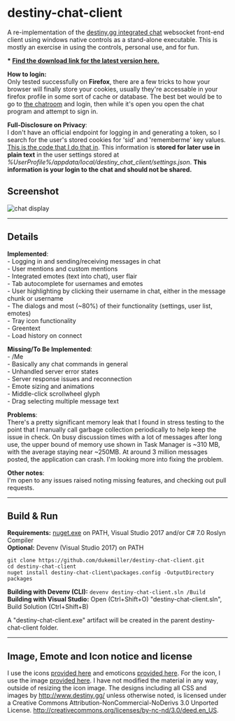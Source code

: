 # destiny-chat-client

A re-implementation of the [destiny.gg integrated chat](https://www.destiny.gg/bigscreen) websocket front-end client using windows native controls as a stand-alone executable. This is mostly an exercise in using the controls, personal use, and for fun.

**\* [Find the download link for the latest version here.](https://github.com/dukemiller/destiny-chat-client/releases/latest)**  

**How to login:**  
Only tested successfully on **Firefox**, there are a few tricks to how your browser will finally store your cookies, usually they're accessable in your firefox profile in some sort of cache or database. The best bet would be to go to [the chatroom](https://www.destiny.gg/bigscreen) and login, then while it's open you open the chat program and attempt to sign in.

**Full-Disclosure on Privacy**:     
I don't have an official endpoint for logging in and generating a token, so I search for the user's stored cookies for 'sid' and 'rememberme' key values. [This is the code that I do that in](destiny-chat-client/Services/CookieFinderService.cs). This information is **stored for later use in plain text** in the user settings stored at *%UserProfile%/appdata/local/destiny_chat_client/settings.json*. **This information is your login to the chat and should not be shared.**  

## Screenshot
![chat display](http://i.imgur.com/QoYWutZ.png)

----------

## Details

**Implemented**:  
\- Logging in and sending/receiving messages in chat  
\- User mentions and custom mentions  
\- Integrated emotes (text into chat), user flair  
\- Tab autocomplete for usernames and emotes  
\- User highlighting by clicking their username in chat, either in the message chunk or username  
\- The dialogs and most (~80%) of their functionality (settings, user list, emotes)  
\- Tray icon functionality  
\- Greentext  
\- Load history on connect  

**Missing/To Be Implemented**:  
\- /Me  
\- Basically any chat commands in general  
\- Unhandled server error states  
\- Server response issues and reconnection  
\- Emote sizing and animations  
\- Middle-click scrollwheel glyph  
\- Drag selecting multiple message text  

**Problems**:  
There's a pretty significant memory leak that I found in stress testing to the point that I manually call garbage collection periodically to help keep the issue in check. On busy discussion times with a lot of messages after long use, the upper bound of memory use shown in Task Manager is ~310 MB, with the average staying near ~250MB. At around 3 million messages posted, the application can crash. I'm looking more into fixing the problem.

**Other notes**:  
I'm open to any issues raised noting missing features, and checking out pull requests.

----------

## Build & Run

**Requirements:** [nuget.exe](https://dist.nuget.org/win-x86-commandline/latest/nuget.exe) on PATH, Visual Studio 2017 and/or C# 7.0 Roslyn Compiler  
**Optional:** Devenv (Visual Studio 2017) on PATH  

```
git clone https://github.com/dukemiller/destiny-chat-client.git
cd destiny-chat-client
nuget install destiny-chat-client\packages.config -OutputDirectory packages
```  

**Building with Devenv (CLI):** ``devenv destiny-chat-client.sln /Build``  
**Building with Visual Studio:**  Open (Ctrl+Shift+O) "destiny-chat-client.sln", Build Solution (Ctrl+Shift+B)

A "destiny-chat-client.exe" artifact will be created in the parent destiny-chat-client folder.

------------

## Image, Emote and Icon notice and license
I use the icons [provided here](https://github.com/destinygg/website/tree/master/assets/icons/icons) and emoticons [provided here](https://github.com/destinygg/website/tree/master/assets/emotes/emoticons). For the icon, I use the image [provided here](https://github.com/destinygg/website/blob/master/assets/web/img/destinygg.png). I have not modified the material in any way, outside of resizing the icon image. The designs including all CSS and images by <http://www.destiny.gg/> unless otherwise noted, is licensed under a Creative Commons Attribution-NonCommercial-NoDerivs 3.0 Unported License. <http://creativecommons.org/licenses/by-nc-nd/3.0/deed.en_US>. 
